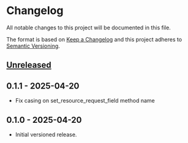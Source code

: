 # Changelog

All notable changes to this project will be documented in this file.

The format is based on [Keep a Changelog](https://keepachangelog.com/en/1.0.0/)
and this project adheres to [Semantic Versioning](https://semver.org/spec/v2.0.0.html).

## [Unreleased]

## 0.1.1 - 2025-04-20

- Fix casing on set_resource_request_field method name

## 0.1.0 - 2025-04-20

- Initial versioned release.

[Unreleased]: https://github.com/vulpinelogic/vl-godot-addon-obs-websocket/compare/v0.1.1...HEAD


